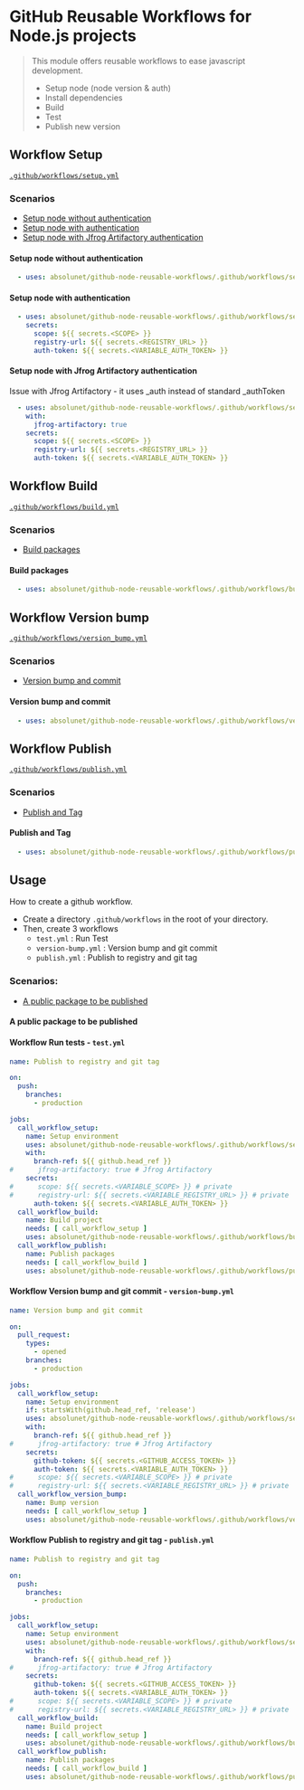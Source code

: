 # GitHub Reusable Workflows for Node.js projects
> This module offers reusable workflows to ease javascript development.
>
> - Setup node (node version & auth)
> - Install dependencies
> - Build
> - Test
> - Publish new version

## Workflow Setup
[`.github/workflows/setup.yml`](.github/workflows/setup.yml)

### Scenarios

- [Setup node without authentication](#Setup-node-without-authentication)
- [Setup node with authentication](#Setup-node-with-authentication)
- [Setup node with Jfrog Artifactory authentication](#Setup-node-with-Jfrog-Artifactory)

#### Setup node without authentication

```yaml
  - uses: absolunet/github-node-reusable-workflows/.github/workflows/setup.yml@production
```

#### Setup node with authentication

```yaml
  - uses: absolunet/github-node-reusable-workflows/.github/workflows/setup.yml@production
    secrets:
      scope: ${{ secrets.<SCOPE> }}
      registry-url: ${{ secrets.<REGISTRY_URL> }}
      auth-token: ${{ secrets.<VARIABLE_AUTH_TOKEN> }}
```

#### Setup node with Jfrog Artifactory authentication
Issue with Jfrog Artifactory - it uses _auth instead of standard _authToken

```yaml
  - uses: absolunet/github-node-reusable-workflows/.github/workflows/setup.yml@production
    with:
      jfrog-artifactory: true
    secrets:
      scope: ${{ secrets.<SCOPE> }}
      registry-url: ${{ secrets.<REGISTRY_URL> }}
      auth-token: ${{ secrets.<VARIABLE_AUTH_TOKEN> }}
```

## Workflow Build
[`.github/workflows/build.yml`](.github/workflows/build.yml)

### Scenarios

- [Build packages](#Build-packages)


#### Build packages

```yaml
  - uses: absolunet/github-node-reusable-workflows/.github/workflows/build.yml@production
```

## Workflow Version bump
[`.github/workflows/version_bump.yml`](.github/workflows/version_bump.yml)

### Scenarios

- [Version bump and commit](#Version-bump-and-commit)

#### Version bump and commit
```yaml
  - uses: absolunet/github-node-reusable-workflows/.github/workflows/version_bump.yml@production
```


## Workflow Publish
[`.github/workflows/publish.yml`](.github/workflows/publish.yml)

### Scenarios

- [Publish and Tag](#Publish-and-Tag)

#### Publish and Tag

```yaml
  - uses: absolunet/github-node-reusable-workflows/.github/workflows/publish.yml@production
```


## Usage
How to create a github workflow.

- Create a directory `.github/workflows` in the root of your directory.
- Then, create 3 workflows
  - `test.yml` : Run Test
  - `version-bump.yml` : Version bump and git commit
  - `publish.yml` : Publish to registry and git tag

### Scenarios:
- [A public package to be published](#A-public-package-to-be-published)

#### A public package to be published

#### Workflow Run tests - `test.yml`

```yaml
name: Publish to registry and git tag

on:
  push:
    branches:
      - production

jobs:
  call_workflow_setup:
    name: Setup environment
    uses: absolunet/github-node-reusable-workflows/.github/workflows/setup.yml@production
    with:
      branch-ref: ${{ github.head_ref }}
#      jfrog-artifactory: true # Jfrog Artifactory
    secrets:
#      scope: ${{ secrets.<VARIABLE_SCOPE> }} # private
#      registry-url: ${{ secrets.<VARIABLE_REGISTRY_URL> }} # private
      auth-token: ${{ secrets.<VARIABLE_AUTH_TOKEN> }}
  call_workflow_build:
    name: Build project
    needs: [ call_workflow_setup ]
    uses: absolunet/github-node-reusable-workflows/.github/workflows/build.yml@production
  call_workflow_publish:
    name: Publish packages
    needs: [ call_workflow_build ]
    uses: absolunet/github-node-reusable-workflows/.github/workflows/publish.yml@production
```

#### Workflow Version bump and git commit - `version-bump.yml`

```yaml
name: Version bump and git commit

on:
  pull_request:
    types:
      - opened
    branches:
      - production

jobs:
  call_workflow_setup:
    name: Setup environment
    if: startsWith(github.head_ref, 'release')
    uses: absolunet/github-node-reusable-workflows/.github/workflows/setup.yml@production
    with:
      branch-ref: ${{ github.head_ref }}
#      jfrog-artifactory: true # Jfrog Artifactory
    secrets:
      github-token: ${{ secrets.<GITHUB_ACCESS_TOKEN> }}
      auth-token: ${{ secrets.<VARIABLE_AUTH_TOKEN> }}
#      scope: ${{ secrets.<VARIABLE_SCOPE> }} # private
#      registry-url: ${{ secrets.<VARIABLE_REGISTRY_URL> }} # private
  call_workflow_version_bump:
    name: Bump version
    needs: [ call_workflow_setup ]
    uses: absolunet/github-node-reusable-workflows/.github/workflows/version_bump.yml@production
```

#### Workflow Publish to registry and git tag - `publish.yml`
```yaml
name: Publish to registry and git tag

on:
  push:
    branches:
      - production

jobs:
  call_workflow_setup:
    name: Setup environment
    uses: absolunet/github-node-reusable-workflows/.github/workflows/setup.yml@production
    with:
      branch-ref: ${{ github.head_ref }}
#      jfrog-artifactory: true # Jfrog Artifactory
    secrets:
      github-token: ${{ secrets.<GITHUB_ACCESS_TOKEN> }}
      auth-token: ${{ secrets.<VARIABLE_AUTH_TOKEN> }}
#      scope: ${{ secrets.<VARIABLE_SCOPE> }} # private
#      registry-url: ${{ secrets.<VARIABLE_REGISTRY_URL> }} # private
  call_workflow_build:
    name: Build project
    needs: [ call_workflow_setup ]
    uses: absolunet/github-node-reusable-workflows/.github/workflows/build.yml@production
  call_workflow_publish:
    name: Publish packages
    needs: [ call_workflow_build ]
    uses: absolunet/github-node-reusable-workflows/.github/workflows/publish.yml@production

```
